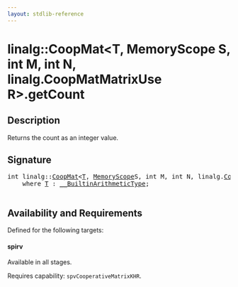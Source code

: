```yaml
---
layout: stdlib-reference
---
```


# linalg::CoopMat\<T, MemoryScope S, int M, int N, linalg\.CoopMatMatrixUse R\>\.getCount

## Description

Returns the count as an integer value.




## Signature 

<pre>
<span class="code_keyword">int</span> linalg::<a href="index.html" class="code_type">CoopMat</a>&lt;<a href="index.html#typeparam-T" class="code_type">T</a>, <a href="../memoryscope-06/index.html" class="code_type">MemoryScope</a>S, <span class="code_keyword">int</span> M, <span class="code_keyword">int</span> N, linalg.<a href="../coopmatmatrixuse-047d/index.html" class="code_type">CoopMatMatrixUse</a>R&gt;.<a href="getcount-3.html">getCount</a>()
    <span class='code_keyword'>where</span> <a href="index.html#typeparam-T" class="code_type">T</a> : <a href="../../interfaces/0_builtinarithmetictype-029j/index.html" class="code_type">__BuiltinArithmeticType</a>;

</pre>

## Availability and Requirements

Defined for the following targets:

#### spirv
Available in all stages.

Requires capability: `spvCooperativeMatrixKHR`.


